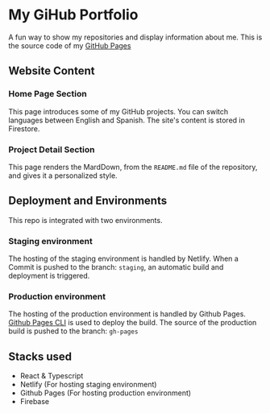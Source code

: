 # My GiHub Portfolio

A fun way to show my repositories and display information about me.
This is the source code of my [GitHub Pages](https://cuncunfacu.github.io)

## Website Content
### Home Page Section
This page introduces some of my GitHub projects. You can switch languages between English and Spanish. The site's content is stored in Firestore.

### Project Detail Section
This page renders the MardDown, from the `README.md` file of the repository, and gives it a personalized style. 

## Deployment and Environments
This repo is integrated with two environments.

### Staging environment
The hosting of the staging environment is handled by Netlify. When a Commit is pushed to the branch: `staging`, an automatic build and deployment is triggered.

### Production environment
The hosting of the production environment is handled by Github Pages. [Github Pages CLI](https://www.npmjs.com/package/gh-pages-cli) is used to deploy the build. The source of the production build is pushed to the branch: `gh-pages`


## Stacks used
+ React & Typescript
+ Netlify (For hosting staging environment)
+ Github Pages (For hosting production environment)
+ Firebase
